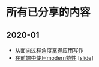 # 所有已分享的内容

## 2020-01

- [从面向过程角度掌握应用写作]()
- [在前端中使用modern特性](2020-01/在前端中使用modern特性.md) [[slide]](https://slide.tp0t.xyz:3001/slide/using-modern-feature-in-frontend/)
